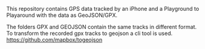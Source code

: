 This repository contains GPS data tracked by an iPhone and a Playground to Playaround with the data as GeoJSON/GPX.

The folders GPX and GEOJSON contain the same tracks in different format. To transform the recorded gpx tracks to geojson a cli tool is used.
https://github.com/mapbox/togeojson
